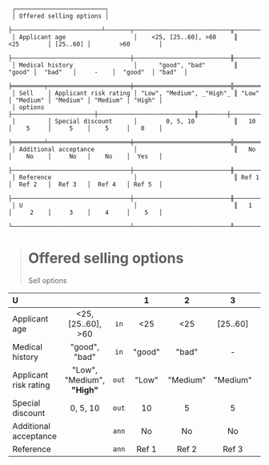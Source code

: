 ```text
 ┌─────────────────────────┐
 │ Offered selling options │
 ├─────────────────────────┴───────┬───────────────────────────╥───────────────────┬──────────┬───────────────────┐
 │ Applicant age                   │    <25, [25..60], >60     ║        <25        │ [25..60] │        >60        │
 ├─────────────────────────────────┼───────────────────────────╫────────┬──────────┼──────────┼──────────┬────────┤
 │ Medical history                 │      "good", "bad"        ║ "good" │  "bad"   │     -    │  "good"  │ "bad"  │
 ╞═════════╤═══════════════════════╪═══════════════════════════╬════════╪══════════╪══════════╪══════════╪════════╡
 │ Sell    │ Applicant risk rating │ "Low", "Medium", _"High"_ ║ "Low"  │ "Medium" │ "Medium" │ "Medium" │ "High" │
 │ options ├───────────────────────┼───────────────────────────╫────────┼──────────┼──────────┼──────────┼────────┤
 │         │ Special discount      │        0, 5, 10           ║   10   │    5     │     5    │    5     │   0    │
 ╞═════════╧═══════════════════════╪═══════════════════════════╬════════╪══════════╪══════════╪══════════╪════════╡
 │ Additional acceptance           │                           ║   No   │    No    │     No   │    No    │  Yes   │
 ├─────────────────────────────────┼───────────────────────────╫────────┼──────────┼──────────┼──────────┼────────┤
 │ Reference                       │                           ║ Ref 1  │  Ref 2   │  Ref 3   │  Ref 4   │ Ref 5  │
 ├─────────────────────────────────┼───────────────────────────╫────────┼──────────┼──────────┼──────────┼────────┤
 │ U                               │                           ║   1    │     2    │     3    │    4     │    5   │
 └─────────────────────────────────┴───────────────────────────╨────────┴──────────┴──────────┴──────────┴────────┘
```

> # Offered selling options
> Sell options

| U                     |                             |       |   1    |    2     |    3     |    4     |   5    |
|:----------------------|:---------------------------:|:-----:|:------:|:--------:|:--------:|:--------:|:------:|
| Applicant age         |     <25, [25..60], >60      | `in`  |  <25   |   <25    | [25..60] |   >60    |  >60   |
| Medical history       |        "good", "bad"        | `in`  | "good" |  "bad"   |    -     |  "good"  | "bad"  |
| Applicant risk rating | "Low", "Medium", **"High"** | `out` | "Low"  | "Medium" | "Medium" | "Medium" | "High" |
| Special discount      |          0, 5, 10           | `out` |   10   |    5     |    5     |    5     |   0    |
| Additional acceptance |                             | `ann` |   No   |    No    |    No    |    No    |  Yes   |
| Reference             |                             | `ann` | Ref 1  |  Ref 2   |  Ref 3   |  Ref 4   | Ref 5  |
